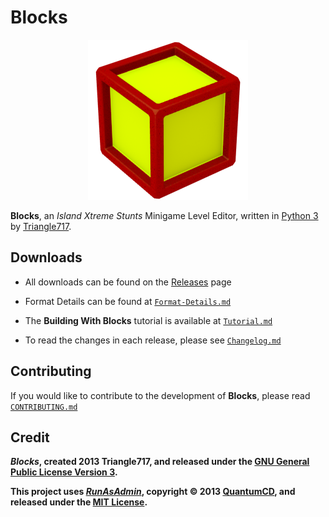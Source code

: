 Blocks
======

<p align="center">
    <img src="Media/Blocks.png" />
</p>

**Blocks**, an _Island Xtreme Stunts_ Minigame Level Editor, written in [Python 3](http://www.python.org)
by [Triangle717](http://Triangle717.WordPress.com).

Downloads
---------

* All downloads can be found on the [Releases](https://github.com/le717/Blocks/releases) page
 
* Format Details can be found at [`Format-Details.md`](Documentation/Format-Details.md)

* The **Building With Blocks** tutorial is available at [`Tutorial.md`](Documentation/Tutorial.md)

* To read the changes in each release, please see [`Changelog.md`](Documentation/Changelog.md)

Contributing
------------

If you would like to contribute to the development of **Blocks**, please read [`CONTRIBUTING.md`](Documentation/CONTRIBUTING.md)

Credit
------
***Blocks*, created 2013 Triangle717, and released under the [GNU General Public License Version 3](http://www.gnu.org/licenses/gpl-3.0-standalone.html).**

**This project uses [*RunAsAdmin*](https://github.com/QuantumCD/RunAsAdmin#readme), copyright :copyright: 2013 [QuantumCD](
http://contingencycoder.wordpress.com/), and released under the [MIT License](http://opensource.org/licenses/MIT).**
